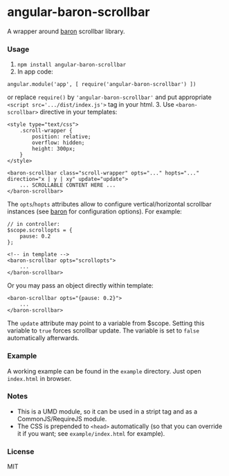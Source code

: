 # angular-baron-scrollbar
A wrapper around [baron](https://github.com/Diokuz/baron) scrollbar library.

### Usage
1. `npm install angular-baron-scrollbar`
2. In app code:
  ```
  angular.module('app', [ require('angular-baron-scrollbar') ])
  ```
  or replace `require()` by `'angular-baron-scrollbar'` and put appropriate `<script src='.../dist/index.js'>` tag in your html.
3. Use `<baron-scrollbar>` directive in your templates:
```
<style type="text/css">
	.scroll-wrapper {
		position: relative;
		overflow: hidden;
		height: 300px;
	}
</style>

<baron-scrollbar class="scroll-wrapper" opts="..." hopts="..." direction="x | y | xy" update="update">
	... SCROLLABLE CONTENT HERE ...
</baron-scrollbar>
```

The `opts`/`hopts` attributes allow to configure vertical/horizontal scrollbar instances
(see [baron](https://github.com/Diokuz/baron) for configuration options).
For example:
```
// in controller:
$scope.scrollopts = {
	pause: 0.2
};

<!-- in template -->
<baron-scrollbar opts="scrollopts">
	...
</baron-scrollbar>
```

Or you may pass an object directly within template:
```
<baron-scrollbar opts="{pause: 0.2}">
	...
</baron-scrollbar>
```

The `update` attribute may point to a variable from $scope. Setting this variable to
`true` forces scrollbar update. The variable is set to `false` automatically afterwards.

### Example
A working example can be found in the `example` directory. Just open `index.html` in browser.

### Notes
* This is a UMD module, so it can be used in a stript tag and as a CommonJS/RequireJS module.
* The CSS is prepended to `<head>` automatically (so that you can override it if you want;
  see `example/index.html` for example).

### License
MIT
